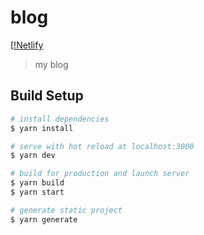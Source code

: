 # blog

[[!Netlify](https://app.netlify.com/sites/did0es-blog/deploys)

> my blog

## Build Setup

``` bash
# install dependencies
$ yarn install

# serve with hot reload at localhost:3000
$ yarn dev

# build for production and launch server
$ yarn build
$ yarn start

# generate static project
$ yarn generate
```
